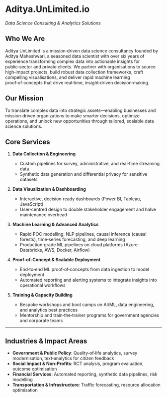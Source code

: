 # Aditya.UnLimited.io
*Data Science Consulting & Analytics Solutions*  

## Who We Are  
Aditya UnLimited is a mission‑driven data science consultancy founded by Aditya Maheshwari, a seasoned data scientist with over six years of experience transforming complex data into actionable insights for public‑sector and private clients. We partner with organisations to source high‑impact projects, build robust data collection frameworks, craft compelling visualisations, and deliver rapid machine learning proof‑of‑concepts that drive real‑time, insight‑driven decision‑making.

## Our Mission  
To translate complex data into strategic assets—enabling businesses and mission‑driven organizations to make smarter decisions, optimize operations, and unlock new opportunities through tailored, scalable data science solutions.


## Core Services  

1. **Data Collection & Engineering**  
   - Custom pipelines for survey, administrative, and real‑time streaming data  
   - Synthetic data generation and differential privacy for sensitive datasets  

2. **Data Visualization & Dashboarding**  
   - Interactive, decision‑ready dashboards (Power BI, Tableau, JavaScript)  
   - User‑centred design to double stakeholder engagement and halve maintenance overhead  

3. **Machine Learning & Advanced Analytics**  
   - Rapid POC modelling: NLP pipelines, causal inference (causal forests), time‑series forecasting, and deep learning  
   - Production‑grade ML pipelines on cloud platforms (Azure Databricks, AWS, Docker, Airflow)  

4. **Proof‑of‑Concept & Scalable Deployment**  
   - End‑to‑end ML proof‑of‑concepts from data ingestion to model deployment  
   - Automated reporting and alerting systems to integrate insights into operational workflows  

5. **Training & Capacity Building**  
   - Bespoke workshops and boot camps on AI/ML, data engineering, and analytics best practices  
   - Mentorship and train‑the‑trainer programs for government agencies and corporate teams  

---

## Industries & Impact Areas  
- **Government & Public Policy**: Quality‑of‑life analytics, survey modernisation, text‑analytics for citizen feedback  
- **Social Impact & Non‑Profits**: RCT analysis, program evaluation, outcome optimisation  
- **Financial Services**: Automated reporting, synthetic data pipelines, risk modelling  
- **Transportation & Infrastructure**: Traffic forecasting, resource allocation optimisation  

